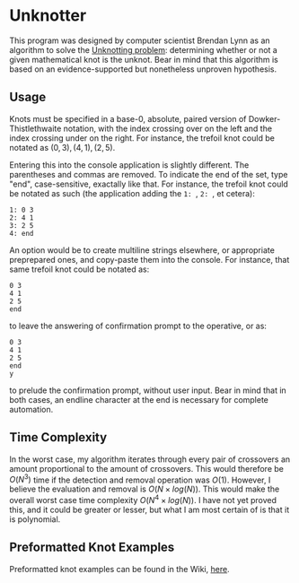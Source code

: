 # Unknotter
This program was designed by computer scientist Brendan Lynn as an algorithm to solve the [Unknotting problem](https://en.wikipedia.org/wiki/Unknotting_problem): determining whether or not a given mathematical knot is the unknot. Bear in mind that this algorithm is based on an evidence-supported but nonetheless unproven hypothesis.

## Usage
Knots must be specified in a base-0, absolute, paired version of Dowker-Thistlethwaite notation, with the index crossing over on the left and the index crossing under on the right. For instance, the trefoil knot could be notated as $`(0, 3), (4, 1), (2, 5)`$.

Entering this into the console application is slightly different. The parentheses and commas are removed. To indicate the end of the set, type "end", case-sensitive, exactally like that. For instance, the trefoil knot could be notated as such (the application adding the `1: `, `2: `, et cetera):
```
1: 0 3
2: 4 1
3: 2 5
4: end
```
An option would be to create multiline strings elsewhere, or appropriate preprepared ones, and copy-paste them into the console. For instance, that same trefoil knot could be notated as:
```
0 3
4 1
2 5
end

```
to leave the answering of confirmation prompt to the operative, or as:
```
0 3
4 1
2 5
end
y

```
to prelude the confirmation prompt, without user input. Bear in mind that in both cases, an endline character at the end is necessary for complete automation.

## Time Complexity

In the worst case, my algorithm iterates through every pair of crossovers an amount proportional to the amount of crossovers. This would therefore be $`O(N^3)`$ time if the detection and removal operation was $`O(1)`$. However, I believe the evaluation and removal is $`O(N\times log(N))`$. This would make the overall worst case time complexity $`O(N^4\times log(N))`$. I have not yet proved this, and it could be greater or lesser, but what I am most certain of is that it is polynomial.

## Preformatted Knot Examples

Preformatted knot examples can be found in the Wiki, [here](https://github.com/brendanlynn/Unknotter/wiki/Preformatted-Knot-Examples).
